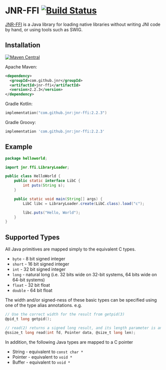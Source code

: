 # JNR-FFI [![Build Status](https://travis-ci.org/jnr/jnr-ffi.svg)](https://travis-ci.org/jnr/jnr-ffi)

[JNR-FFI](https://github.com/jnr/jnr-ffi) is a Java library for loading native libraries without writing JNI code by
hand, or using tools such as SWIG.

## Installation

[![Maven Central](https://maven-badges.herokuapp.com/maven-central/com.github.jnr/jnr-ffi/badge.svg)](https://search.maven.org/artifact/com.github.jnr/jnr-ffi)

Apache Maven:

```xml
<dependency>
  <groupId>com.github.jnr</groupId>
  <artifactId>jnr-ffi</artifactId>
  <version>2.2.3</version>
</dependency>
```

Gradle Kotlin:

```kotlin
implementation("com.github.jnr:jnr-ffi:2.2.3")
```

Gradle Groovy:

```groovy
implementation 'com.github.jnr:jnr-ffi:2.2.3'
```


## Example

```java
package helloworld;

import jnr.ffi.LibraryLoader;

public class HelloWorld {
    public static interface LibC {
        int puts(String s);
    }

    public static void main(String[] args) {
        LibC libc = LibraryLoader.create(LibC.class).load("c");

        libc.puts("Hello, World");
    }
}
```

## Supported Types

All Java primitives are mapped simply to the equivalent C types.

* `byte` - 8 bit signed integer
* `short` - 16 bit signed integer
* `int` - 32 bit signed integer
* `long` - natural long (i.e. 32 bits wide on 32-bit systems, 64 bits wide on 64-bit systems)
* `float` - 32 bit float
* `double` - 64 bit float

The width and/or signed-ness of these basic types can be specified using one of the type alias annotations.
 e.g.

```c
// Use the correct width for the result from getpid(3)
@pid_t long getpid();

// read(2) returns a signed long result, and its length parameter is an unsigned long
@ssize_t long read(int fd, Pointer data, @size_t long len);
```


In addition, the following Java types are mapped to a C pointer

* String - equivalent to `const char *`
* Pointer - equivalent to `void *`
* Buffer - equivalent to `void *`

